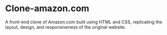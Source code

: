 # Clone-amazon.com
A front-end clone of Amazon.com built using HTML and CSS, replicating the layout, design, and responsiveness of the original website.
